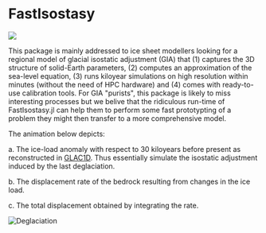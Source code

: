 # FastIsostasy

[![](https://img.shields.io/badge/docs-dev-lightblue.svg)](https://janjereczek.github.io/FastIsostasy.jl/dev/)

This package is mainly addressed to ice sheet modellers looking for a regional model of glacial isostatic adjustment (GIA) that (1) captures the 3D structure of solid-Earth parameters, (2) computes an approximation of the sea-level equation, (3) runs kiloyear simulations on high resolution within minutes (without the need of HPC hardware) and (4) comes with ready-to-use calibration tools. For GIA "purists", this package is likely to miss interesting processes but we belive that the ridiculous run-time of FastIsostasy.jl can help them to perform some fast prototypting of a problem they might then transfer to a more comprehensive model.

The animation below depicts:

a. The ice-load anomaly with respect to 30 kiloyears before present as reconstructed in [GLAC1D](https://www.physics.mun.ca/~lev/dataAccess.html). Thus essentially simulate the isostatic adjustment induced by the last deglaciation.

b. The displacement rate of the bedrock resulting from changes in the ice load.

c. The total displacement obtained by integrating the rate.

![Deglaciation](docs/src/assets/loaduplift_isostate_N128.gif)

<!-- Glacial isostatic adjustment (GIA) denotes the bedrock displacement that results from changes in ice thickness. It is an important process for ice-sheet modelling, and more generally for Earth system modelling. `FastIsostasy.jl` performs the computation of this displacement based on a Fourier collocation method described in [[1](https://agupubs.onlinelibrary.wiley.com/doi/abs/10.1029/JC090iC01p01100?casa_token=OEMWq5llrv4AAAAA:ok6M08OGPEbkORk44DO2apRXUPo7GkQrl2iwclQXXs6laMyI644GI7_XoluKjKSxWiJLAP5r91uQLeI), [2](https://www.cambridge.org/core/journals/annals-of-glaciology/article/fast-computation-of-a-viscoelastic-deformable-earth-model-for-icesheet-simulations/C878DBDD01271F6EB7874C9C4125196C)]. This allows to transform the PDE describing the physics into an ODE and accelerate the computation, mainly due to the highly optimized functions available for fast-fourier transform (FFT). -->

<!-- Compared to [1, 2], FastIsostasy.jl does not assume constant fields for parameters of the solid Earth. It thus offers an open-source and performant generalization of the original articles. -->

<!-- ## Getting started

`FastIsostasy.jl` is work under development and must be downloaded from GitHub to be used. It will hopefully become a registered julia package in the future. -->
<!-- 
## A three-layer model

Let x, y be the coordinates spanning the projection of the Earth surface and z the depth coordinate. The present model assumes three layers over the z-dimension:
- The elastic lithosphere.
- A channel representing the upper mantle, usually displaying strong variance of viscosity over x and y.
- A half-space representing the rest of the mantle, usually with small variance of viscosity over x and y.
The two-layer model is a special case of this and can be obtained by setting the channel parameters to be the same as the ones of the half space.

![Schematic representation of the three-layer model](docs/src/assets/sketch_3layer_model.png) -->